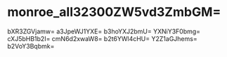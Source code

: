 # monroe_all32300ZW5vd3ZmbGM=
bXR3ZGVjamw=
a3JpeWJ1YXE=
b3hoYXJ2bmU=
YXNiY3F0bmg=
cXJ5bHB1b2I=
cmN6d2xwaW8=
b2t6YWl4cHU=
Y2Z1aGJhems=
b2VoY3Bqbmk=
